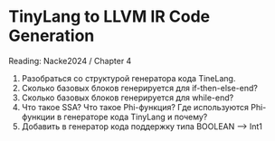 TinyLang to LLVM IR Code Generation
===================================
Reading: Nacke2024 / Chapter 4

1. Разобраться со структурой генератора кода TineLang.
2. Сколько базовых блоков генерируется для if-then-else-end?
3. Сколько базовых блоков генерируется для while-end?
4. Что такое SSA? Что такое Phi-функция? Где используются Phi-функции в генераторе кода TinyLang и почему?
5. Добавить в генератор кода поддержку типа BOOLEAN --> Int1
